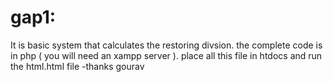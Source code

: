 # gap1:
It is basic system that calculates the restoring divsion.
the complete code is in php ( you will need an xampp server ).
place all this file in htdocs and run the html.html file
    -thanks
      gourav
